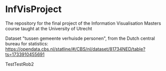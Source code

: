 # InfVisProject
The repository for the final project of the Information Visualisation Masters course taught at the University of Utrecht

Dataset "tussen gemeente verhuisde personen", from the Dutch central bureau for statistics: https://opendata.cbs.nl/statline/#/CBS/nl/dataset/81734NED/table?ts=1733910455691

TestTestRob2
